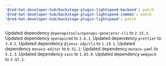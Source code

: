 ```yaml
---
'@red-hat-developer-hub/backstage-plugin-lightspeed-backend': patch
'@red-hat-developer-hub/backstage-plugin-lightspeed-common': patch
'@red-hat-developer-hub/backstage-plugin-lightspeed': patch
---
```


Updated dependency `@openapitools/openapi-generator-cli` to `2.15.3`.
Updated dependency `openapicmd` to `2.6.1`.
Updated dependency `prettier` to `3.4.2`.
Updated dependency `@janus-idp/cli` to `1.19.1`.
Updated dependency `monaco-editor` to `0.52.2`.
Updated dependency `monaco-yaml` to `5.2.3`.
Updated dependency `sass` to `1.83.0`.
Updated dependency `webpack` to `5.97.1`.
